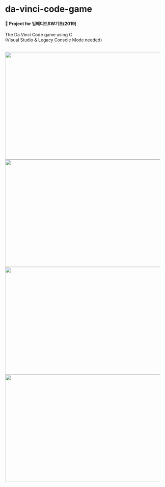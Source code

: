 # da-vinci-code-game
#### 📃 Project for 임베디드SW기초(2019)
The Da Vinci Code game using C  
(Visual Studio & Legacy Console Mode needed)  

<br>

<img src="https://user-images.githubusercontent.com/82197800/173047675-d01eff53-0a75-4acd-9dd5-fe0b4f85e0a0.png" width=600 height=350>
<img src="https://user-images.githubusercontent.com/82197800/173047713-fa72e1a1-f517-41c5-a0b6-b9fff492e8d7.png" width=600 height=350>
<img src="https://user-images.githubusercontent.com/82197800/173047773-dd0f7a5e-0096-4e16-86f1-6902a11d3606.png" width=600 height=350>
<img src="https://user-images.githubusercontent.com/82197800/173047821-720cd848-3fe5-4c2a-9635-25c57d113f70.png" width=600 height=350>
